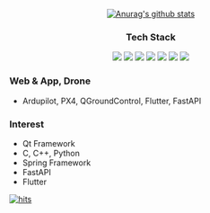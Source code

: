 <div align=center>
  
  [![Anurag's github stats](https://github-readme-stats.vercel.app/api?username=WTPENGUIN)](https://github.com/anuraghazra/github-readme-stats)
  
  ### Tech Stack
  <img src="https://img.shields.io/badge/C++-00599C?style=flat-square&logo=C%2B%2B&logoColor=white">
  <img src="https://img.shields.io/badge/C-00599C?style=flat-square&logo=C&logoColor=white">
  <img src="https://img.shields.io/badge/Python-00599C?style=flat-square&logo=Python&logoColor=white">
  <img src="https://img.shields.io/badge/Qt Framework-00599C?style=flat-square&logo=Qt&logoColor=white">
  <img src="https://img.shields.io/badge/FastAPI-00599C?style=flat-square&logo=FastAPI&logoColor=white">
  <img src="https://img.shields.io/badge/Flask-00599C?style=flat-square&logo=Flask&logoColor=white">
  <img src="https://img.shields.io/badge/Flutter-00599C?style=flat-square&logo=Flutter&logoColor=white">

</div>

### Web & App, Drone
- Ardupilot, PX4, QGroundControl, Flutter, FastAPI

### Interest
- Qt Framework
- C, C++, Python
- Spring Framework
- FastAPI
- Flutter

[![hits](https://myhits.vercel.app/api/hit/https%3A%2F%2Fgithub.com%2FWTPENGUIN?color=blue&label=hits&size=small)](https://myhits.vercel.app)
